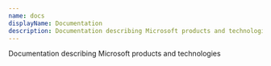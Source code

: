 ```yaml
---
name: docs
displayName: Documentation
description: Documentation describing Microsoft products and technologies.
---
```

Documentation describing Microsoft products and technologies

